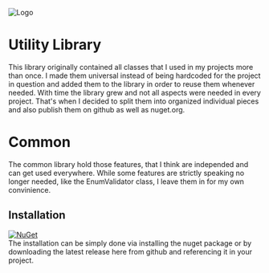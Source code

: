 ![Logo](../master/logo.png)

# Utility Library
This library originally contained all classes that I used in my projects more than once. I made them universal instead of being hardcoded for the project in question and added them to the library in order to reuse them whenever needed. With time the library grew and not all aspects were needed in every project. That's when I decided to split them into organized individual pieces and also publish them on github as well as nuget.org.

# Common
The common library hold those features, that I think are independed and can get used everywhere. While some features are strictly speaking no longer needed, like the EnumValidator<TEnum> class, I leave them in for my own convinience.
  
## Installation
[![NuGet](https://img.shields.io/nuget/v/Narumikazuchi.svg)](https://www.nuget.org/packages/Narumikazuchi)  
The installation can be simply done via installing the nuget package or by downloading the latest release here from github and referencing it in your project.
